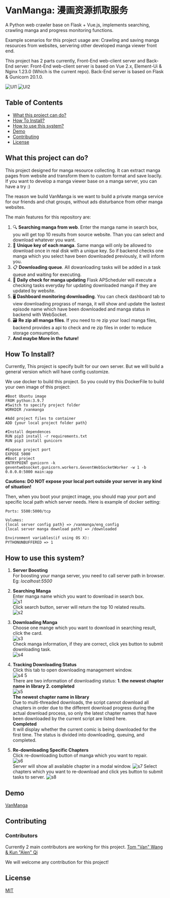 # VanManga: 漫画资源抓取服务

<!-- [中文文档](https://github.com/wzl778633/vanIsLord/blob/master/README_cn.md) -->

<!-- [Server repo is here](https://github.com/star-wyx/drive) -->

A Python web crawler base on Flask + Vue.js, implements searching, crawling manga and progress monitoring functions.

Example scenarios for this project usage are: Crawling and saving manga resources from websites, servering other developed manga viewer front end.

This project has 2 parts currently, Front-End web-client server and Back-End server:
Front-End web-client server is based on Vue 2.x, Element-Ui & Nginx 1.23.0 (Which is the current repo).
Back-End server is based on Flask & Gunicorn 20.1.0.

![UI1](https://user-images.githubusercontent.com/37805183/223309012-1957706d-b734-43f9-8b10-93f6361979b6.png)
![UI2](https://user-images.githubusercontent.com/37805183/223309017-5cd1797f-abaf-4130-b6f5-6b3d0e2f855e.png)



## Table of Contents

- [What this project can do?](#What-this-project-can-do)
- [How To Install?](#How-To-Install)
- [How to use this system?](#How-to-use-this-system)
- [Demo](#demo)
- [Contributing](#contributing)
- [License](#license)

## What this project can do?

This project designed for manga resource collecting. It can extract manga pages from website and transform them to custom format and save loaclly. If you want to develop a manga viewer base on a manga server, you can have a try :)

The reason we build VanManga is we want to build a private manga service for our friends and chat groups, without ads disturbance from other manga websites.

The main features for this repository are:

1. 🔍 **Searching manga from web**. Enter the manga name in search box, you will get top 10 results from source website. Than you can select and download whatever you want.
2. 🛫 **Unique key of each manga**. Same manga will only be allowed to download once in real disk with a unique key. So if backend checks one manga which you select have been downloaded previously, it will inform you.
3. 📋 **Downloading queue**. All dowanloading tasks will be added in a task queue and waiting for executing.
4. 🔄 **Daily check for manga updating** Flask APScheduler will execute a checking tasks everyday for updating downloaded manga if they are updated by website.
5. 🖥️ **Dashboard monitoring downloading**. You can check dashboard tab to view downloading prograss of manga, it will show and update the lastest episode name which have been downloaded and manga status in backend with WebSocket. 
6. 🗃️ **Re zip all manga files**. If you need to re zip your loacl manga files, backend provides a api to check and re zip files in order to reduce storage comsumption.
7. **And maybe More in the future!**

## How To Install?

Currently, This project is specify built for our own server. But we will build a general version which will have config customize. 

We use docker to build this project. So you could try this DockerFile to build your own image of this project:
```
#Boot Ubuntu image
FROM python:3.9.7
#Switch to specify project folder
WORKDIR /vanmanga

#Add project files to container
ADD {your local project folder path}

#Install dependences
RUN pip3 install -r requirements.txt
RUN pip3 install gunicorn

#Expose project port
EXPOSE 5000
#Boot project
ENTRYPOINT gunicorn -k geventwebsocket.gunicorn.workers.GeventWebSocketWorker -w 1 -b 0.0.0.0:5000 main:app
```

**Cautions: DO NOT expose your local port outside your server in any kind of situation!**

Then, when you boot your project image, you should map your port and specific local path which server needs. Here is example of docker setting:

```
Ports: 5500:5000/tcp  

Volumes:  
{local server config path} => /vanmanga/eng_config
{local server manga download path} => /downloaded  

Environment variables(if using OS X):  
PYTHONUNBUFFERED => 1
```

## How to use this system?

1. **Server Boosting**  
For boosting your manga server, you need to call server path in browser. Eg: *localhost:5500*
  

2. **Searching Manga**  
Enter manga name which you want to download in search box.    
![s1](https://github.com/Alen-QK/python-vanmanga-crawler/assets/37805183/b0daddd5-faa3-41e6-aaba-2b18c8ea43a7)    
Click search button, server will return the top 10 related results.      
![s2](https://github.com/Alen-QK/python-vanmanga-crawler/assets/37805183/1b7ab286-64c6-4069-83dc-bae342fdc49a)    
  

3. **Downloading Manga**  
Choose one mange which you want to download in searching result, click the card.    
![s3](https://github.com/Alen-QK/python-vanmanga-crawler/assets/37805183/b27b1631-0faa-46a2-96f9-645b3929907e)  
Check manga information, if they are correct, click yes button to submit downloading task.     
![s4](https://github.com/Alen-QK/python-vanmanga-crawler/assets/37805183/2b0d9c7a-e343-4ad6-8a0a-57493a87460e)    
  

4. **Tracking Downloading Status**  
Click this tab to open downloading management window.    
![s4 5](https://github.com/Alen-QK/python-vanmanga-crawler/assets/37805183/9246f8ff-01a6-44cd-a360-10d401eafb25)    
There are two information of downloading status: **1. the newest chapter name in library 2. completed**    
![s5](https://github.com/Alen-QK/python-vanmanga-crawler/assets/37805183/3a1d2837-fad0-46bc-a953-d3d1c080eec3)    
**The newest chapter name in library**    
Due to multi-threaded downloads, the script cannot download all chapters in order due to the different download progress during the actual download process, so only the latest chapter names that have been downloaded by the current script are listed here.    
**Completed**    
It will display whether the current comic is being downloaded for the first time. The status is divided into downloading, queuing, and completed.
  

5. **Re-downloading Specific Chapters**  
Click re-downloading button of manga which you want to repair.  
![s6](https://github.com/Alen-QK/python-vanmanga-crawler/assets/37805183/4b0cbb19-fb58-40ab-9e68-3e73175efa78)  
Server will show all available chapter in a modal window.
![s7](https://github.com/Alen-QK/python-vanmanga-crawler/assets/37805183/0b2aca2f-1a40-4d66-9671-0992f1b9ac61)
Select chapters which you want to re-download and click yes button to submit tasks to server.
![s8](https://github.com/Alen-QK/python-vanmanga-crawler/assets/37805183/d19194c8-e273-4dbe-9439-53e54b0a4a3d)

## Demo

[VanManga](https://aijiangsb.com:7777/mainpage/mangaku)

<!-- ## Demo

nighttown.aijiangsb.com or https://aijiangsb.com:9070

```
user: test
pwd: **Ask me if you want to see the demo**

For Special Demo only. So plz DO NOT submit any files.
``` -->

## Contributing
### Contributors

Currently 2 main contributors are working for this project. 
<a href="https://github.com/Alen-QK/python-vanmanga-crawler/graphs/contributors">
Tom "Van" Wang & Kun "Alen" Qi
</a>

We will welcome any contribution for this project! 


## License

[MIT](LICENSE)

